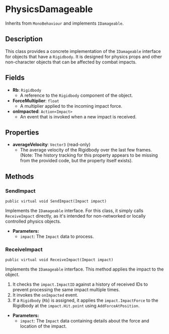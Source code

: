# PhysicsDamageable

Inherits from `MonoBehaviour` and implements `IDamageable`.

## Description

This class provides a concrete implementation of the `IDamageable` interface for objects that have a `Rigidbody`. It is designed for physics props and other non-character objects that can be affected by combat impacts.

## Fields

-   **Rb**: `Rigidbody`
    -   A reference to the `Rigidbody` component of the object.
-   **ForceMultiplier**: `float`
    -   A multiplier applied to the incoming impact force.
-   **onImpacted**: `Action<Impact>`
    -   An event that is invoked when a new impact is received.

## Properties

-   **averageVelocity**: `Vector3` (read-only)
    -   The average velocity of the Rigidbody over the last few frames. (Note: The history tracking for this property appears to be missing from the provided code, but the property itself exists).

## Methods

### SendImpact
`public virtual void SendImpact(Impact impact)`

Implements the `IDamageable` interface. For this class, it simply calls `ReceiveImpact` directly, as it's intended for non-networked or locally controlled physics objects.

-   **Parameters:**
    -   `impact`: The `Impact` data to process.

### ReceiveImpact
`public virtual void ReceiveImpact(Impact impact)`

Implements the `IDamageable` interface. This method applies the impact to the object.
1.  It checks the `impact.ImpactID` against a history of received IDs to prevent processing the same impact multiple times.
2.  It invokes the `onImpacted` event.
3.  If a `Rigidbody` (`Rb`) is assigned, it applies the `impact.ImpactForce` to the Rigidbody at the `impact.Hit.point` using `AddForceAtPosition`.

-   **Parameters:**
    -   `impact`: The `Impact` data containing details about the force and location of the impact.
